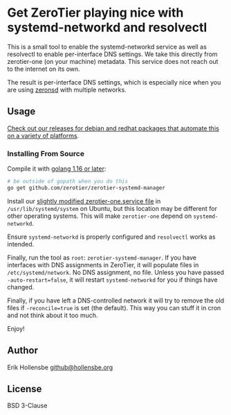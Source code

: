 # Get ZeroTier playing nice with systemd-networkd and resolvectl

This is a small tool to enable the systemd-networkd service as well as resolvectl to enable per-interface DNS settings. We take this directly from zerotier-one (on your machine) metadata. This service does not reach out to the internet on its own.

The result is per-interface DNS settings, which is especially nice when you are using [zeronsd](https://github.com/zerotier/zeronsd) with multiple networks.

## Usage

[Check out our releases for debian and redhat packages that automate this on a variety of platforms](https://github.com/zerotier/zerotier-systemd-manager/releases).

### Installing From Source

Compile it with [golang 1.16 or later](https://golang.org):

```bash
# be outside of gopath when you do this
go get github.com/zerotier/zerotier-systemd-manager
```

Install our [slightly modified zerotier-one.service file](contrib/zerotier-one.service) in `/usr/lib/systemd/system` on Ubuntu, but this location may be different for other operating systems. This will make `zerotier-one` depend on `systemd-networkd`.

Ensure `systemd-networkd` is properly configured and `resolvectl` works as intended.

Finally, run the tool as `root`: `zerotier-systemd-manager`. If you have interfaces with DNS assignments in ZeroTier, it will populate files in `/etc/systemd/network`. No DNS assignment, no file. Unless you have passed `-auto-restart=false`, it will restart `systemd-networkd` for you if things have changed.

Finally, if you have left a DNS-controlled network it will try to remove the old files if `-reconcile=true` is set (the default). This way you can stuff it in cron and not think about it too much.

Enjoy!

## Author

Erik Hollensbe <github@hollensbe.org>

## License

BSD 3-Clause
